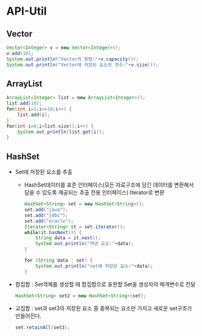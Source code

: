 # API-Util

## Vector

```java
Vector<Integer> v = new Vector<Integer>();
v.add(10);
System.out.println("Vector의 용량:"+v.capacity());
System.out.println("Vector에 저장된 요소의 갯수:"+v.size());
```

## ArrayList

```java
ArrayList<Integer> list = new ArrayList<Integer>();
list.add(10);
for(int i=1;i<=10;i++) {
    list.add(i);
}
for(int i=0;i<list.size();i++) {
    System.out.println(list.get(i));
}
```

## HashSet

- Set에 저장된 요소를 추출

  - HashSet데이터를 표준 인터페이스(모든 자료구조에 담긴 데이터를 변환해서 담을 수 있도록 제공되는 추출 전용 인터페이스) Iterator로 변환

    ```java
    HashSet<String> set = new HashSet<String>();
    set.add("java");
    set.add("jdbc");
    set.add("oracle");
    Iterator<String> it = set.iterator();
    while(it.hasNext()) {
        String data = it.next();
        System.out.println("꺼낸 요소:"+data);
    }
    
    for (String data : set) {
        System.out.println("set에 저장된 요소:"+data);
    }
    ```

- 합집합 : Set객체를 생성할 때 합집합으로 표현할 Set을 생성자의 매개변수로 전달

  ```java	
  HashSet<String> set2 = new HashSet<String>(set);
  ```

- 교집합 : set과 set3의 저장된 요소 중 중복되는 요소만 가지고 새로운 set구조가 만들어진다.

  ```java
  set.retainAll(set3);
  ```

  

